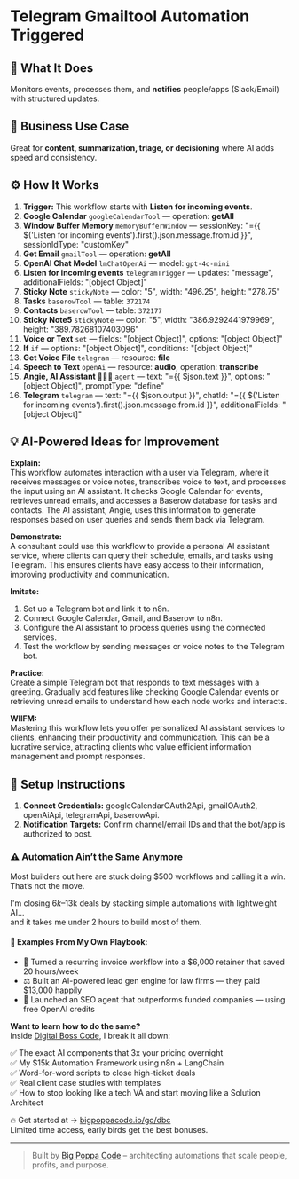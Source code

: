 # Telegram Gmailtool Automation Triggered
## 🚀 What It Does
Monitors events, processes them, and **notifies** people/apps (Slack/Email) with structured updates.

## 💼 Business Use Case
Great for **content, summarization, triage, or decisioning** where AI adds speed and consistency.

## ⚙️ How It Works
1. **Trigger:** This workflow starts with **Listen for incoming events**.
2. **Google Calendar** `googleCalendarTool` — operation: **getAll**
3. **Window Buffer Memory** `memoryBufferWindow` — sessionKey: "={{ $('Listen for incoming events').first().json.message.from.id }}", sessionIdType: "customKey"
4. **Get Email** `gmailTool` — operation: **getAll**
5. **OpenAI Chat Model** `lmChatOpenAi` — model: `gpt-4o-mini`
6. **Listen for incoming events** `telegramTrigger` — updates: "message", additionalFields: "[object Object]"
7. **Sticky Note** `stickyNote` — color: "5", width: "496.25", height: "278.75"
8. **Tasks** `baserowTool` — table: `372174`
9. **Contacts** `baserowTool` — table: `372177`
10. **Sticky Note5** `stickyNote` — color: "5", width: "386.9292441979969", height: "389.78268107403096"
11. **Voice or Text** `set` — fields: "[object Object]", options: "[object Object]"
12. **If** `if` — options: "[object Object]", conditions: "[object Object]"
13. **Get Voice File** `telegram` — resource: **file**
14. **Speech to Text** `openAi` — resource: **audio**, operation: **transcribe**
15. **Angie, AI Assistant 👩🏻‍🏫** `agent` — text: "={{ $json.text }}", options: "[object Object]", promptType: "define"
16. **Telegram** `telegram` — text: "={{ $json.output }}", chatId: "={{ $('Listen for incoming events').first().json.message.from.id }}", additionalFields: "[object Object]"

## 💡 AI-Powered Ideas for Improvement
**Explain:**  
This workflow automates interaction with a user via Telegram, where it receives messages or voice notes, transcribes voice to text, and processes the input using an AI assistant. It checks Google Calendar for events, retrieves unread emails, and accesses a Baserow database for tasks and contacts. The AI assistant, Angie, uses this information to generate responses based on user queries and sends them back via Telegram.

**Demonstrate:**  
A consultant could use this workflow to provide a personal AI assistant service, where clients can query their schedule, emails, and tasks using Telegram. This ensures clients have easy access to their information, improving productivity and communication.

**Imitate:**  
1. Set up a Telegram bot and link it to n8n.
2. Connect Google Calendar, Gmail, and Baserow to n8n.
3. Configure the AI assistant to process queries using the connected services.
4. Test the workflow by sending messages or voice notes to the Telegram bot.

**Practice:**  
Create a simple Telegram bot that responds to text messages with a greeting. Gradually add features like checking Google Calendar events or retrieving unread emails to understand how each node works and interacts.

**WIIFM:**  
Mastering this workflow lets you offer personalized AI assistant services to clients, enhancing their productivity and communication. This can be a lucrative service, attracting clients who value efficient information management and prompt responses.

## 🔧 Setup Instructions
1. **Connect Credentials:** googleCalendarOAuth2Api, gmailOAuth2, openAiApi, telegramApi, baserowApi.
2. **Notification Targets:** Confirm channel/email IDs and that the bot/app is authorized to post.

### ⚠️ Automation Ain’t the Same Anymore

Most builders out here are stuck doing $500 workflows and calling it a win.  
That’s not the move.  

I'm closing $6k–$13k deals by stacking simple automations with lightweight AI...  
and it takes me under 2 hours to build most of them.

#### 🧠 Examples From My Own Playbook:
- 🔁 Turned a recurring invoice workflow into a $6,000 retainer that saved 20 hours/week  
- ⚖️ Built an AI-powered lead gen engine for law firms — they paid $13,000 happily  
- 🚀 Launched an SEO agent that outperforms funded companies — using free OpenAI credits  

**Want to learn how to do the same?**  
Inside [Digital Boss Code](https://bigpoppacode.io/go/dbc), I break it all down:

✅ The exact AI components that 3x your pricing overnight  
✅ My $15k Automation Framework using n8n + LangChain  
✅ Word-for-word scripts to close high-ticket deals  
✅ Real client case studies with templates  
✅ How to stop looking like a tech VA and start moving like a Solution Architect  

🔥 Get started at → [bigpoppacode.io/go/dbc](https://bigpoppacode.io/go/dbc)  
Limited time access, early birds get the best bonuses.

---
> Built by [Big Poppa Code](https://bigpoppacode.io) – architecting automations that scale people, profits, and purpose.
